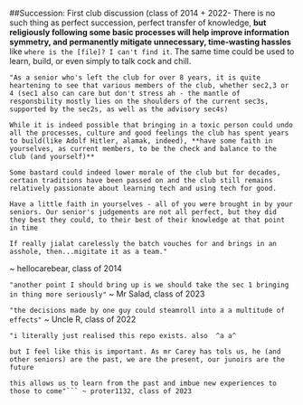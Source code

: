 ##Succession: First club discussion (class of 2014 + 2022-
There is no such thing as perfect succession, perfect transfer of knowledge, **but religiously following some basic processes will help improve information symmetry, and permanently mitigate unnecessary, time-wasting hassles** like `where is the [file]? I can't find it`. The same time could be used to learn, build, or even simply to talk cock and chill. 


```
"As a senior who's left the club for over 8 years, it is quite heartening to see that various members of the club, whether sec2,3 or 4 (sec1 also can care but don't stress ah - the mantle of responsbility mostly lies on the shoulders of the current sec3s, supported by the sec2s, as well as the advisory sec4s) 

While it is indeed possible that bringing in a toxic person could undo all the processes, culture and good feelings the club has spent years to build(like Adolf Hitler, alamak, indeed), **have some faith in yourselves, as current members, to be the check and balance to the club (and yourself)** 

Some bastard could indeed lower morale of the club but for decades, certain traditions have been passed on and the club still remains relatively passionate about learning tech and using tech for good.

Have a little faith in yourselves - all of you were brought in by your seniors. Our senior's judgements are not all perfect, but they did they best they could, to their best of their knowledge at that point in time

If really jialat carelessly the batch vouches for and brings in an asshole, then...migitate it as a team." 
```
~ hellocarebear, class of 2014

```"another point I should bring up is we should take the sec 1 bringing in thing more seriously"```
 ~ Mr Salad, class of 2023

```"the decisions made by one guy could steamroll into a a multitude of effects"``` ~ Uncle R, class of 2022

```
"i literally just realised this repo exists. also  ^a a^ 

but I feel like this is important. As mr Carey has tols us, he (and other seniors) are the past, we are the present, our junoirs are the future 

this allows us to learn from the past and imbue new experiences to those to come"``` ~ proter1132, class of 2023
